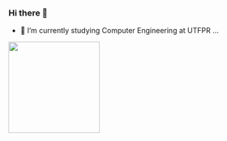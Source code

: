 ### Hi there 👋

- 🔭 I’m currently studying Computer Engineering at UTFPR ...

<img height="180em" src="https://github-readme-stats.vercel.app/api/top-langs/?username=kohki-ha&layout=compact&langs_count=5&theme=dracula"/>
